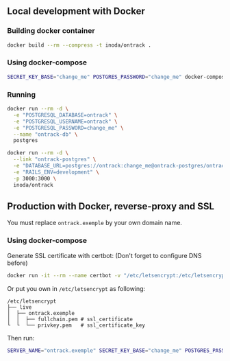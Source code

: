 ## Local development with Docker

### Building docker container

```bash
docker build --rm --compress -t inoda/ontrack .
```

### Using docker-compose

```bash
SECRET_KEY_BASE="change_me" POSTGRES_PASSWORD="change_me" docker-compose up -d
```

### Running

```bash
docker run --rm -d \
  -e "POSTGRESQL_DATABASE=ontrack" \
  -e "POSTGRESQL_USERNAME=ontrack" \
  -e "POSTGRESQL_PASSWORD=change_me" \
  --name "ontrack-db" \
  postgres

docker run --rm -d \
  --link "ontrack-postgres" \
  -e "DATABASE_URL=postgres://ontrack:change_me@ontrack-postgres/ontrack" \
  -e "RAILS_ENV=development" \
  -p 3000:3000 \
  inoda/ontrack
```

## Production with Docker, reverse-proxy and SSL

You must replace `ontrack.exemple` by your own domain name.

### Using docker-compose

Generate SSL certificate with certbot: (Don't forget to configure DNS before)
```bash
docker run -it --rm --name certbot -v "/etc/letsencrypt:/etc/letsencrypt" -p "80:80" certbot/certbot certonly --standalone --agree-tos -d "ontrack.exemple"
```

Or put you own in `/etc/letsencrypt` as following:
```
/etc/letsencrypt
├── live
│  ├── ontrack.exemple
│  │  ├── fullchain.pem # ssl_certificate
└  └  └── privkey.pem   # ssl_certificate_key
```

Then run:

```bash
SERVER_NAME="ontrack.exemple" SECRET_KEY_BASE="change_me" POSTGRES_PASSWORD="change_me" docker-compose -f docker-compose.production.yml up -d
```